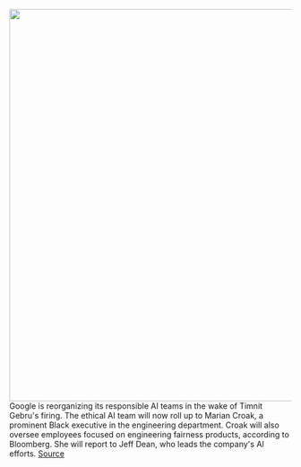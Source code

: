 <img src='https://cdn.vox-cdn.com/thumbor/rCMUlfMGt7ItXcuJUkzWLWnYjTo=/0x0:2040x1360/1200x800/filters:focal(857x517:1183x843)/cdn.vox-cdn.com/uploads/chorus_image/image/68836953/acastro_180427_1777_0001.0.jpg' width='700px' /><br/>
Google is reorganizing its responsible AI teams in the wake of Timnit Gebru's firing. The ethical AI team will now roll up to Marian Croak, a prominent Black executive in the engineering department. Croak will also oversee employees focused on engineering fairness products, according to Bloomberg. She will report to Jeff Dean, who leads the company's AI efforts.
<a href='https://www.theverge.com/2021/2/18/22289264/google-restructuring-ethical-ai-team-timnit-gebru-firing'> Source <a/>